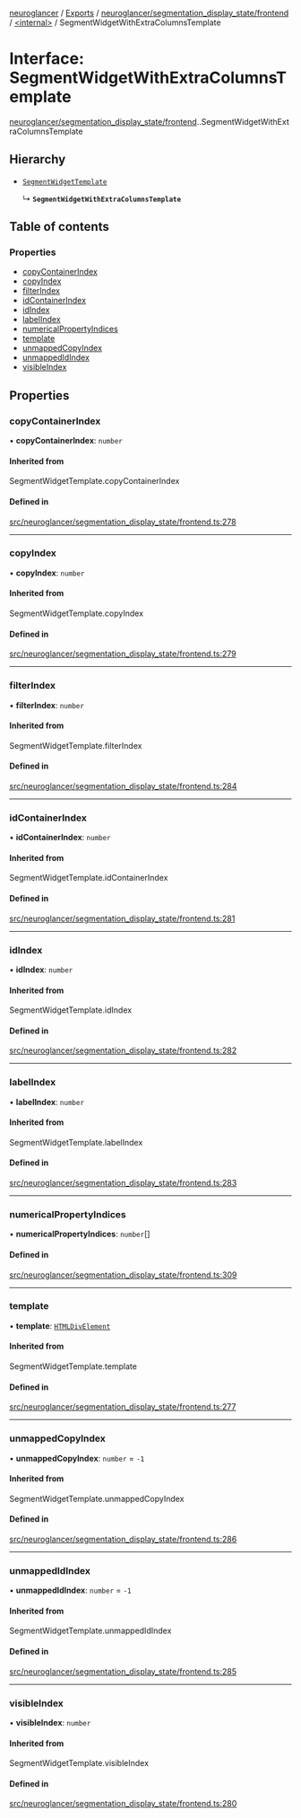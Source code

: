 [neuroglancer](../README.md) / [Exports](../modules.md) / [neuroglancer/segmentation\_display\_state/frontend](../modules/neuroglancer_segmentation_display_state_frontend.md) / [<internal\>](../modules/neuroglancer_segmentation_display_state_frontend._internal_.md) / SegmentWidgetWithExtraColumnsTemplate

# Interface: SegmentWidgetWithExtraColumnsTemplate

[neuroglancer/segmentation_display_state/frontend](../modules/neuroglancer_segmentation_display_state_frontend.md).[<internal>](../modules/neuroglancer_segmentation_display_state_frontend._internal_.md).SegmentWidgetWithExtraColumnsTemplate

## Hierarchy

- [`SegmentWidgetTemplate`](../modules/neuroglancer_segmentation_display_state_frontend.md#segmentwidgettemplate)

  ↳ **`SegmentWidgetWithExtraColumnsTemplate`**

## Table of contents

### Properties

- [copyContainerIndex](neuroglancer_segmentation_display_state_frontend._internal_.SegmentWidgetWithExtraColumnsTemplate.md#copycontainerindex)
- [copyIndex](neuroglancer_segmentation_display_state_frontend._internal_.SegmentWidgetWithExtraColumnsTemplate.md#copyindex)
- [filterIndex](neuroglancer_segmentation_display_state_frontend._internal_.SegmentWidgetWithExtraColumnsTemplate.md#filterindex)
- [idContainerIndex](neuroglancer_segmentation_display_state_frontend._internal_.SegmentWidgetWithExtraColumnsTemplate.md#idcontainerindex)
- [idIndex](neuroglancer_segmentation_display_state_frontend._internal_.SegmentWidgetWithExtraColumnsTemplate.md#idindex)
- [labelIndex](neuroglancer_segmentation_display_state_frontend._internal_.SegmentWidgetWithExtraColumnsTemplate.md#labelindex)
- [numericalPropertyIndices](neuroglancer_segmentation_display_state_frontend._internal_.SegmentWidgetWithExtraColumnsTemplate.md#numericalpropertyindices)
- [template](neuroglancer_segmentation_display_state_frontend._internal_.SegmentWidgetWithExtraColumnsTemplate.md#template)
- [unmappedCopyIndex](neuroglancer_segmentation_display_state_frontend._internal_.SegmentWidgetWithExtraColumnsTemplate.md#unmappedcopyindex)
- [unmappedIdIndex](neuroglancer_segmentation_display_state_frontend._internal_.SegmentWidgetWithExtraColumnsTemplate.md#unmappedidindex)
- [visibleIndex](neuroglancer_segmentation_display_state_frontend._internal_.SegmentWidgetWithExtraColumnsTemplate.md#visibleindex)

## Properties

### copyContainerIndex

• **copyContainerIndex**: `number`

#### Inherited from

SegmentWidgetTemplate.copyContainerIndex

#### Defined in

[src/neuroglancer/segmentation_display_state/frontend.ts:278](https://github.com/ActiveBrainAtlas2/neuroglancer/blob/91617476/src/neuroglancer/segmentation_display_state/frontend.ts#L278)

___

### copyIndex

• **copyIndex**: `number`

#### Inherited from

SegmentWidgetTemplate.copyIndex

#### Defined in

[src/neuroglancer/segmentation_display_state/frontend.ts:279](https://github.com/ActiveBrainAtlas2/neuroglancer/blob/91617476/src/neuroglancer/segmentation_display_state/frontend.ts#L279)

___

### filterIndex

• **filterIndex**: `number`

#### Inherited from

SegmentWidgetTemplate.filterIndex

#### Defined in

[src/neuroglancer/segmentation_display_state/frontend.ts:284](https://github.com/ActiveBrainAtlas2/neuroglancer/blob/91617476/src/neuroglancer/segmentation_display_state/frontend.ts#L284)

___

### idContainerIndex

• **idContainerIndex**: `number`

#### Inherited from

SegmentWidgetTemplate.idContainerIndex

#### Defined in

[src/neuroglancer/segmentation_display_state/frontend.ts:281](https://github.com/ActiveBrainAtlas2/neuroglancer/blob/91617476/src/neuroglancer/segmentation_display_state/frontend.ts#L281)

___

### idIndex

• **idIndex**: `number`

#### Inherited from

SegmentWidgetTemplate.idIndex

#### Defined in

[src/neuroglancer/segmentation_display_state/frontend.ts:282](https://github.com/ActiveBrainAtlas2/neuroglancer/blob/91617476/src/neuroglancer/segmentation_display_state/frontend.ts#L282)

___

### labelIndex

• **labelIndex**: `number`

#### Inherited from

SegmentWidgetTemplate.labelIndex

#### Defined in

[src/neuroglancer/segmentation_display_state/frontend.ts:283](https://github.com/ActiveBrainAtlas2/neuroglancer/blob/91617476/src/neuroglancer/segmentation_display_state/frontend.ts#L283)

___

### numericalPropertyIndices

• **numericalPropertyIndices**: `number`[]

#### Defined in

[src/neuroglancer/segmentation_display_state/frontend.ts:309](https://github.com/ActiveBrainAtlas2/neuroglancer/blob/91617476/src/neuroglancer/segmentation_display_state/frontend.ts#L309)

___

### template

• **template**: [`HTMLDivElement`](../modules/main_module._internal_.md#htmldivelement)

#### Inherited from

SegmentWidgetTemplate.template

#### Defined in

[src/neuroglancer/segmentation_display_state/frontend.ts:277](https://github.com/ActiveBrainAtlas2/neuroglancer/blob/91617476/src/neuroglancer/segmentation_display_state/frontend.ts#L277)

___

### unmappedCopyIndex

• **unmappedCopyIndex**: `number` = `-1`

#### Inherited from

SegmentWidgetTemplate.unmappedCopyIndex

#### Defined in

[src/neuroglancer/segmentation_display_state/frontend.ts:286](https://github.com/ActiveBrainAtlas2/neuroglancer/blob/91617476/src/neuroglancer/segmentation_display_state/frontend.ts#L286)

___

### unmappedIdIndex

• **unmappedIdIndex**: `number` = `-1`

#### Inherited from

SegmentWidgetTemplate.unmappedIdIndex

#### Defined in

[src/neuroglancer/segmentation_display_state/frontend.ts:285](https://github.com/ActiveBrainAtlas2/neuroglancer/blob/91617476/src/neuroglancer/segmentation_display_state/frontend.ts#L285)

___

### visibleIndex

• **visibleIndex**: `number`

#### Inherited from

SegmentWidgetTemplate.visibleIndex

#### Defined in

[src/neuroglancer/segmentation_display_state/frontend.ts:280](https://github.com/ActiveBrainAtlas2/neuroglancer/blob/91617476/src/neuroglancer/segmentation_display_state/frontend.ts#L280)
